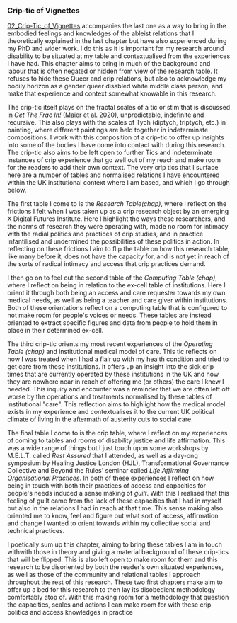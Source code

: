 ### Crip-tic of Vignettes

[02_Crip-Tic_of_Vignettes](../../02_Crip-Tic_of_Vignettes/02_Crip-Tic_of_Vignettes.md) accompanies the last one as a way to bring in the embodied feelings and knowledges of the ableist relations that I theoretically explained in the last chapter but have also experienced during my PhD and wider work. I do this as it is important for my research around disability to be situated at my table and contextualised from the experiences I have had. This chapter aims to bring in much of the background and labour that is often negated or hidden from view of the research table. It refuses to hide these Queer and crip relations, but also to acknowledge my bodily horizon as a gender queer disabled white middle class person, and make that experience and context somewhat knowable in this research.

The crip-tic itself plays on the fractal scales of a tic or stim that is discussed in *Get The Frac In!* (Maier et al. 2020), unpredictable, indefinite and recursive. This also plays with the scales of Tych (diptych, triptych, etc.) in painting, where different paintings are held together in indeterminate compositions. I work with this composition of a crip-tic to offer up insights into some of the bodies I have come into contact with during this research. The crip-tic also aims to be left open to further Tics and indeterminate instances of crip experience that go well out of my reach and make room for the readers to add their own context. The very crip tics that I surface here are a number of tables and normalised relations I have encountered within the UK institutional context where I am based, and which I go through below.

The first table I come to is the *Research Table(chap)*, where I reflect on the frictions I felt when I was taken up as a crip research object by an emerging X Digital Futures Institute. Here I highlight the ways these researchers, and the norms of research they were operating with, made no room for intimacy with the radial politics and practices of crip studies, and in practice infantilised and undermined the possibilities of these politics in action. In reflecting on these frictions I aim to flip the table on how this research table, like many before it, does not have the capacity for, and is not yet in reach of the sorts of radical intimacy and access that crip practices demand.

I then go on to feel out the second table of the *Computing Table (chap)*, where I reflect on being in relation to the ex-cell table of institutions. Here I orient it through both being an access and care requester towards my own medical needs, as well as being a teacher and care giver within institutions. Both of these orientations reflect on a computing table that is configured to not make room for people's voices or needs. These tables are instead oriented to extract specific figures and data from people to hold them in place in their determined ex-cell.

The third crip-tic orients my most recent experiences of the *Operating Table (chap)* and institutional medical model of care. This tic reflects on how I was treated when I had a flair up with my health condition and tried to get care from these institutions. It offers up an insight into the sick crip times that are currently operated by these institutions in the UK and how they are nowhere near in reach of offering me (or others) the care I knew I needed. This inquiry and encounter was a reminder that we are often left off worse by the operations and treatments normalised by these tables of institutional "care". This reflection aims to highlight how the medical model exists in my experience and contextualises it to the current UK political climate of living in the aftermath of austerity cuts to social care.

The final table I come to is the crip table, where I reflect on my experiences of coming to tables and rooms of disability justice and life affirmation. This was a wide range of things but I just touch upon some workshops by M.E.L.T. called *Rest Assured* that I attended, as well as a day-ong symposium by Healing Justice London (HJL), Transformational Governance Collective and Beyond the Rules' seminar called *Life Affirming Organisational Practices*. In both of these experiences I reflect on how being in touch with both their practices of access and capacities for people\'s needs induced a sense making of *guilt*. With this I realised that this feeling of guilt came from the lack of these capacities that I had in myself but also in the relations I had in reach at that time. This sense making also oriented me to know, feel and figure out what sort of access, affirmation and change I wanted to orient towards within my collective social and technical practices.

I poetically sum up this chapter, aiming to bring these tables I am in touch withwith those in theory and giving a material background of these crip-tics that will be flipped. This is also left open to make room for them and this research to be disoriented by both the reader's own situated experiences, as well as those of the community and relational tables I approach throughout the rest of this research. These two first chapters make aim to offer up a bed for this research to then lay its disobedient methodology comfortably atop of. With this making room for a methodology that question the capacities, scales and actions I can make room for with these crip politics and access knowledges in practice

